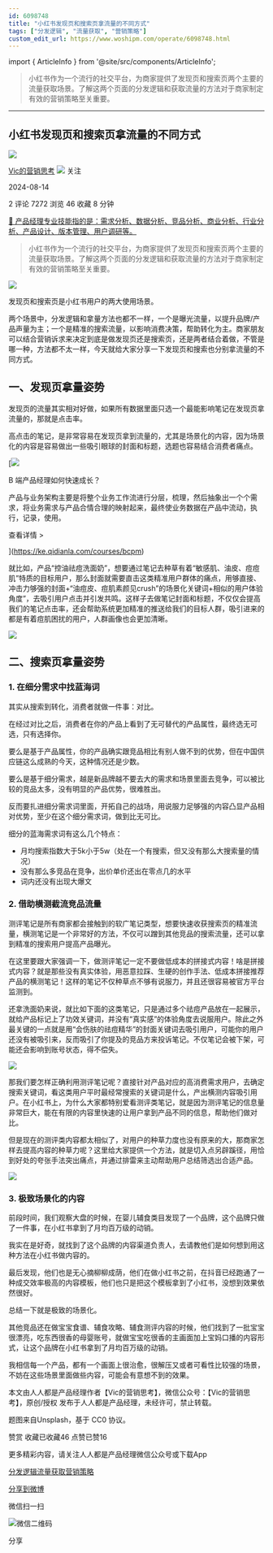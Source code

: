 ```yaml
---
id: 6098748
title: "小红书发现页和搜索页拿流量的不同方式"
tags: ["分发逻辑", "流量获取", "营销策略"]
custom_edit_url: https://www.woshipm.com/operate/6098748.html
---
```

import { ArticleInfo } from '@site/src/components/ArticleInfo';

<ArticleInfo
    author="Vic的营销思考"
    authorLink="https://www.woshipm.com/u/1571258"
    published="2024-08-14"
    views={7272}
    comments={2}
    collects={46}
/>

> 小红书作为一个流行的社交平台，为商家提供了发现页和搜索页两个主要的流量获取场景。了解这两个页面的分发逻辑和获取流量的方法对于商家制定有效的营销策略至关重要。

---

## 小红书发现页和搜索页拿流量的不同方式

[![](https://static.woshipm.com/view/woshipm_api_def_20240307101527_4536.jpg?imageView2/1/w/72/h/72/q/100)](https://www.woshipm.com/u/1571258)

[Vic的营销思考](https://www.woshipm.com/u/1571258) ![](https://static.woshipm.com/tag/1101_1@2x.png) 关注

2024-08-14

2 评论 7272 浏览 46 收藏 8 分钟

[🔗 产品经理专业技能指的是：需求分析、数据分析、竞品分析、商业分析、行业分析、产品设计、版本管理、用户调研等。](https://ke.qidianla.com/courses/90pm)

> 小红书作为一个流行的社交平台，为商家提供了发现页和搜索页两个主要的流量获取场景。了解这两个页面的分发逻辑和获取流量的方法对于商家制定有效的营销策略至关重要。

![](https://image.woshipm.com/2024/08/14/4f878b7c-5a3a-11ef-966f-00163e142b65.jpg)

发现页和搜索页是小红书用户的两大使用场景。

两个场景中，分发逻辑和拿量方法也都不一样，一个是曝光流量，以提升品牌/产品声量为主；一个是精准的搜索流量，以影响消费决策，帮助转化为主。商家朋友可以结合营销诉求来决定到底是做发现页还是搜索页，还是两者结合着做，不管是哪一种，方法都不太一样，今天就给大家分享一下发现页和搜索也分别拿流量的不同方式。

## 一、发现页拿量姿势

发现页的流量其实相对好做，如果所有数据里面只选一个最能影响笔记在发现页拿流量的，那就是点击率。

高点击的笔记，是非常容易在发现页拿到流量的，尤其是场景化的内容，因为场景化的内容是容易做出一些吸引眼球的封面和标题，选题也容易结合消费者痛点。

[![](https://image.woshipm.com/2023/08/02/a53a469e-30e3-11ee-88e7-00163e0b5ff3.png)

B 端产品经理如何快速成长？

产品与业务架构主要是将整个业务工作流进行分层，梳理，然后抽象出一个个需求，将业务需求与产品合情合理的映射起来，最终使业务数据在产品中流动，执行，记录，使用。

查看详情 >

](https://ke.qidianla.com/courses/bcpm)

就比如，产品“控油祛痘洗面奶”，想要通过笔记去种草有着“敏感肌、油皮、痘痘肌”特质的目标用户，那么封面就需要直击这类精准用户群体的痛点，用够直接、冲击力够强的封面+“油痘皮、痘肌素颜见crush”的场景化关键词+相似的用户体验角度”，去吸引用户点击并引发共鸣。这样子去做笔记封面和标题，不仅仅会提高我们的笔记点击率，还会帮助系统更加精准的推送给我们的目标人群，吸引进来的都是有着痘肌困扰的用户，人群画像也会更加清晰。

![](https://image.woshipm.com/2024/08/14/05bfefa8-5a39-11ef-a756-00163e142b65.webp)

## 二、搜索页拿量姿势

### 1\. 在细分需求中找蓝海词

其实从搜索到转化，消费者就做一件事：对比。

在经过对比之后，消费者在你的产品上看到了无可替代的产品属性，最终选无可选，只有选择你。

要么是基于产品属性，你的产品确实跟竞品相比有别人做不到的优势，但在中国供应链这么成熟的今天，这种情况还是少数。

要么是基于细分需求，越是新品牌越不要去大的需求和场景里面去竞争，可以被比较的竞品太多，没有明显的产品优势，很难胜出。

反而要扎进细分需求词里面，开拓自己的战场，用说服力足够强的内容凸显产品相对优势，至少在这个细分需求词，做到比无可比。

细分的蓝海需求词有这么几个特点：

*   月均搜索指数大于5k小于5w（处在一个有搜索，但又没有那么大搜索量的情况）
*   没有那么多竞品在竞争，出价单价还出在零点几的水平
*   词内还没有出现大爆文

### 2\. 借助横测截流竞品流量

测评笔记是所有商家都会接触到的软广笔记类型，想要快速收获搜索页的精准流量，横测笔记是一个非常好的方法，不仅可以蹭到其他竞品的搜索流量，还可以拿到精准的搜索用户提高产品曝光。

在这里要跟大家强调一下，做测评笔记一定不要做低成本的拼接式内容！啥是拼接式内容？就是那些没有真实体验，用恶意拉踩、生硬的创作手法、低成本拼接推荐产品的横测笔记！这样的笔记不仅种草点不够有说服力，并且还很容易被官方平台监测到。

还拿洗面奶来说，就比如下面的这类笔记，只是通过多个祛痘产品放在一起展示，就给产品标记上了功效关键词，并没有“真实感”的体验角度去说服用户。除此之外最关键的一点就是用“会伤肤的祛痘精华”的封面关键词去吸引用户，可能你的用户还没有被吸引来，反而吸引了你提及的竞品方来投诉笔记。不仅笔记会被下架，可能还会影响到账号状态，得不偿失。

![](https://image.woshipm.com/2024/08/14/1e46ed06-5a39-11ef-9a23-00163e142b65.webp)

那我们要怎样正确利用测评笔记呢？直接针对产品对应的高消费需求用户，去确定搜索关键词，看这类用户平时最经常搜索的关键词是什么，产出横测内容吸引用户。在小红书上，为什么大家都特别爱看测评类笔记，就是因为测评笔记的信息量非常巨大，能在有限的内容里快速的让用户拿到产品不同的信息，帮助他们做对比。

但是现在的测评类内容都太相似了，对用户的种草力度也没有原来的大，那商家怎样去提高内容的种草力呢？这里给大家提供一个方法，就是切入点另辟蹊径，用恰到好处的夸张手法突出痛点，并通过排雷来主动帮助用户总结筛选出合适产品。

![](https://image.woshipm.com/2024/08/14/28ac066e-5a39-11ef-91c7-00163e142b65.webp)

### 3\. 极致场景化的内容

前段时间，我们观察大盘的时候，在婴儿辅食类目发现了一个品牌，这个品牌只做了一件事，在小红书拿到了月均百万级的动销。

我实在是好奇，就找到了这个品牌的内容渠道负责人，去请教他们是如何想到用这种方法在小红书做内容的。

最后发现，他们也是无心摘柳柳成荫，他们在做小红书之前，在抖音已经跑通了一种成交效率极高的内容模板，他们也只是把这个模板拿到了小红书，没想到效果依然很好。

总结一下就是极致的场景化。

其他竞品还在做宝宝食谱、辅食攻略、辅食测评内容的时候，他们找到了一批宝宝很漂亮，吃东西很香的母婴账号，就做宝宝吃很香的主画面加上宝妈口播的内容形式，让这个品牌在小红书拿到了月均百万级的动销。

我相信每一个产品，都有一个画面上很治愈，很解压又或者可看性比较强的场景，不妨在这些场景里面做些内容，可能会有意想不到的效果。

本文由人人都是产品经理作者【Vic的营销思考】，微信公众号：【Vic的营销思考】，原创/授权 发布于人人都是产品经理，未经许可，禁止转载。

题图来自Unsplash，基于 CC0 协议。

赞赏 收藏已收藏46 点赞已赞16

更多精彩内容，请关注人人都是产品经理微信公众号或下载App

[分发逻辑](https://www.woshipm.com/tag/%e5%88%86%e5%8f%91%e9%80%bb%e8%be%91)[流量获取](https://www.woshipm.com/tag/%e6%b5%81%e9%87%8f%e8%8e%b7%e5%8f%96)[营销策略](https://www.woshipm.com/tag/%e8%90%a5%e9%94%80%e7%ad%96%e7%95%a5)

[分享到微博](https://service.weibo.com/share/share.php?appkey=2775287854&title=小红书发现页和搜索页拿流量的不同方式&url=https://www.woshipm.com/operate/6098748.html&pic=https://image.woshipm.com/2024/08/14/4f878b7c-5a3a-11ef-966f-00163e142b65.jpg)

微信扫一扫

![微信二维码](https://api.pwmqr.com/qrcode/create/?url=https://www.woshipm.com/operate/6098748.html)

分享